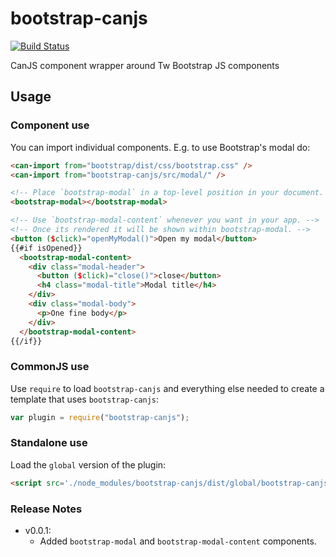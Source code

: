 # bootstrap-canjs

[![Build Status](https://travis-ci.org/icanjs/bootstrap-canjs.png?branch=master)](https://travis-ci.org/icanjs/bootstrap-canjs)

CanJS component wrapper around Tw Bootstrap JS components

## Usage

### Component use

You can import individual components. E.g. to use Bootstrap's modal do:

```html
<can-import from="bootstrap/dist/css/bootstrap.css" />
<can-import from="bootstrap-canjs/src/modal/" />

<!-- Place `bootstrap-modal` in a top-level position in your document. -->
<bootstrap-modal></bootstrap-modal>

<!-- Use `bootstrap-modal-content` whenever you want in your app. -->
<!-- Once its rendered it will be shown within bootstrap-modal. -->
<button ($click)="openMyModal()">Open my modal</button>
{{#if isOpened}}
  <bootstrap-modal-content>
    <div class="modal-header">
      <button ($click)="close()">close</button>
      <h4 class="modal-title">Modal title</h4>
    </div>
    <div class="modal-body">
      <p>One fine body</p>
    </div>
  </bootstrap-modal-content>
{{/if}}
```

### CommonJS use

Use `require` to load `bootstrap-canjs` and everything else
needed to create a template that uses `bootstrap-canjs`:

```js
var plugin = require("bootstrap-canjs");
```

### Standalone use

Load the `global` version of the plugin:

```html
<script src='./node_modules/bootstrap-canjs/dist/global/bootstrap-canjs.js'></script>
```

### Release Notes

- v0.0.1:
  - Added `bootstrap-modal` and `bootstrap-modal-content` components.
